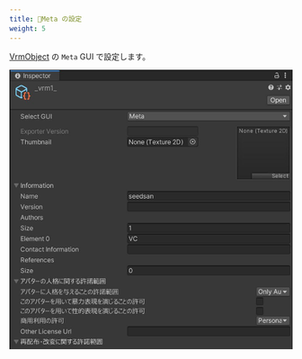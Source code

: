 ```yaml
---
title: 🚧Meta の設定
weight: 5
---
```


[VrmObject](/univrm1/vrm1_tutorial/vrm_object) の `Meta` GUI で設定します。

![img](/_static/images/vrm10/tutorial/vrm_meta_settings.jpg)

